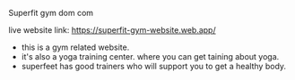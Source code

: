 Superfit gym dom com

live website link: https://superfit-gym-website.web.app/

* this is a gym related website.
* it's also a yoga training center. where you can get taining about yoga.
* superfeet has good trainers who will support you to get a healthy body.
